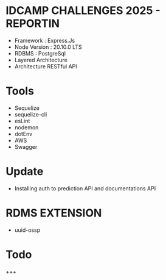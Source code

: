# IDCAMP CHALLENGES 2025 - REPORTIN
+ Framework : Express.Js
+ Node Version : 20.10.0 LTS
+ RDBMS : PostgreSql
+ Layered Architecture
+ Architecture RESTful API

# Tools
+ Sequelize
+ sequelize-cli
+ esLint
+ nodemon
+ dotEnv
+ AWS
+ Swagger

# Update
+ Installing auth to prediction API and documentations API

# RDMS EXTENSION
+ uuid-ossp

# Todo
+++